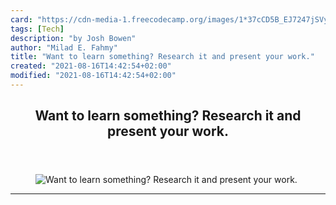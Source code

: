 ```yaml
---
card: "https://cdn-media-1.freecodecamp.org/images/1*37cCD5B_EJ7247jSVy_mzA.jpeg"
tags: [Tech]
description: "by Josh Bowen"
author: "Milad E. Fahmy"
title: "Want to learn something? Research it and present your work."
created: "2021-08-16T14:42:54+02:00"
modified: "2021-08-16T14:42:54+02:00"
---
```

<div class="site-wrapper">
<main id="site-main" class="site-main outer">
<div class="inner">
<article class="post-full post tag-tech tag-learning tag-life-lessons tag-self-improvement tag-life ">
<header class="post-full-header">
<h1 class="post-full-title">Want to learn something? Research it and present your work.</h1>
</header>
<figure class="post-full-image">
<picture>
<source media="(max-width: 700px)" sizes="1px" srcset="data:image/gif;base64,R0lGODlhAQABAIAAAAAAAP///yH5BAEAAAAALAAAAAABAAEAAAIBRAA7 1w">
<source media="(min-width: 701px)" sizes="(max-width: 800px) 400px,
(max-width: 1170px) 700px,
1400px" srcset="https://cdn-media-1.freecodecamp.org/images/1*37cCD5B_EJ7247jSVy_mzA.jpeg 300w,
https://cdn-media-1.freecodecamp.org/images/1*37cCD5B_EJ7247jSVy_mzA.jpeg 600w,
https://cdn-media-1.freecodecamp.org/images/1*37cCD5B_EJ7247jSVy_mzA.jpeg 1000w,
https://cdn-media-1.freecodecamp.org/images/1*37cCD5B_EJ7247jSVy_mzA.jpeg 2000w">
<img onerror="this.style.display='none'" src="https://cdn-media-1.freecodecamp.org/images/1*37cCD5B_EJ7247jSVy_mzA.jpeg" alt="Want to learn something? Research it and present your work.">
</picture>
</figure>
<section class="post-full-content">
<div class="post-content medium-migrated-article">
</div>
<hr>
</section>
</article>
</div>
</main>
</div>
<!-- Google Tag Manager (noscript) -->
<!-- End Google Tag Manager (noscript) -->
